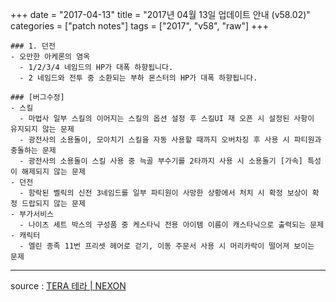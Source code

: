 +++
date = "2017-04-13"
title = "2017년 04월 13일 업데이트 안내 (v58.02)"
categories = ["patch notes"]
tags = ["2017", "v58", "raw"]
+++

```
### 1. 던전
- 오만한 아케론의 염옥
  - 1/2/3/4 네임드의 HP가 대폭 하향됩니다.
  - 2 네임드와 전투 중 소환되는 부하 몬스터의 HP가 대폭 하향됩니다.

### [버그수정]
- 스킬
  - 마법사 일부 스킬의 이어지는 스킬의 옵션 설정 후 스킬UI 재 오픈 시 설정된 사항이 유지되지 않는 문제
  - 광전사의 소용돌이, 모아치기 스킬을 자동 사용할 때까지 오버차징 후 사용 시 파티원과 충돌하는 문제
  - 광전사의 소용돌이 스킬 사용 중 늑골 부수기를 2타까지 사용 시 소용돌기 [가속] 특성이 해제되지 않는 문제
- 던전
  - 함락된 벨릭의 신전 3네임드를 일부 파티원이 사망한 상황에서 처치 시 확정 보상이 확정 드랍되지 않는 문제
- 부가서비스
  - 나이츠 세트 박스의 구성품 중 케스타닉 전용 아이템 이름이 캐스타닉으로 출력되는 문제
- 캐릭터
  - 엘린 종족 11번 프리셋 헤어로 걷기, 이동 주문서 사용 시 머리카락이 떨어져 보이는 문제
```

----

source : [TERA 테라 | NEXON](http://tera.nexon.com/news/update/view.aspx?n4articlesn=273)

